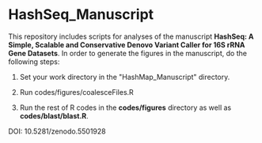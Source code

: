 # HashSeq_Manuscript


This repository includes scripts for analyses of the manuscript 
**HashSeq: A Simple, Scalable and Conservative Denovo Variant Caller for 16S rRNA Gene Datasets**. In order to generate the figures in the manuscript, do the following steps:

1. Set your work directory in the "HashMap_Manuscript" directory. 

2. Run codes/figures/coalesceFiles.R

3. Run the rest of R codes in the **codes/figures** directory as well as **codes/blast/blast.R**.

DOI: 10.5281/zenodo.5501928
